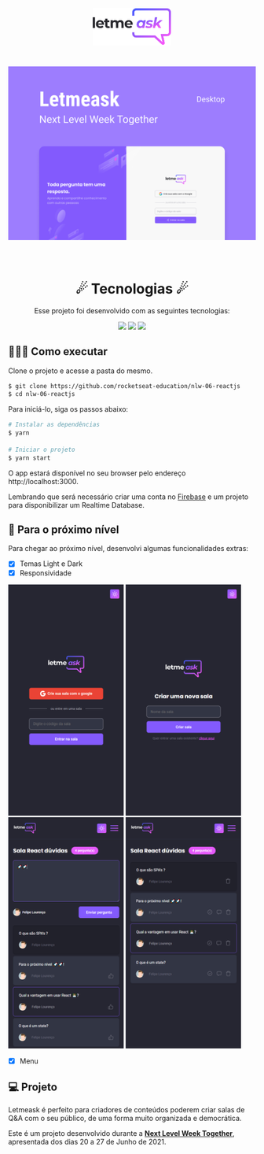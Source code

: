 <p align="center">
  <img alt="Letmeask" src=".github/logo.svg" width="160px">
</p>

##

<h1 align="center">
    <img alt="Letmeask" src=".github/Capa.png" />
</h1>

<br>

<h1 align="center"> 
   ☄
    Tecnologias 
   ☄
</h1>

<p align="center"> Esse projeto foi desenvolvido com as seguintes tecnologias: </p>

<p align="center">
  <img src="https://img.shields.io/badge/ReactJS-835AFD?style=style=for-the-badge&logo=react&logoColor=white"/>
  <img src="https://img.shields.io/badge/Firebase-E559F9?style=style=for-the-badge&logo=firebase&logoColor=white"/>
  <img src="https://img.shields.io/badge/TypeScript-835AFD?style=style=for-the-badge&logo=typescript&logoColor=white"/>
</p>

## 👨🏽‍💻 Como executar

Clone o projeto e acesse a pasta do mesmo.

```bash
$ git clone https://github.com/rocketseat-education/nlw-06-reactjs
$ cd nlw-06-reactjs
```

Para iniciá-lo, siga os passos abaixo:
```bash
# Instalar as dependências
$ yarn

# Iniciar o projeto
$ yarn start
```
O app estará disponível no seu browser pelo endereço http://localhost:3000.

Lembrando que será necessário criar uma conta no [Firebase](https://firebase.google.com/) e um projeto para disponibilizar um Realtime Database.

##  🚀 Para o próximo nível
<p>
  Para chegar ao próximo nível, desenvolvi algumas funcionalidades extras:
</p>

  - [x] Temas Light e Dark
  - [x] Responsividade

<p>
  <img alt="Letmeask" src=".github/letmeask-entrar-na-sala.png" width="235px">
  <img alt="Letmeask" src=".github/letmeask-criar-sala.png" width="235px">
  <img alt="Letmeask" src=".github/letmeask-room.png" width="235px">
  <img alt="Letmeask" src=".github/letmeask-admin-room.png" width="235px">
</p>

  - [x] Menu

## 💻 Projeto

Letmeask é perfeito para criadores de conteúdos poderem criar salas de Q&A com o seu público, de uma forma muito organizada e democrática. 

Este é um projeto desenvolvido durante a **[Next Level Week Together](https://nextlevelweek.com/)**, apresentada dos dias 20 a 27 de Junho de 2021.

